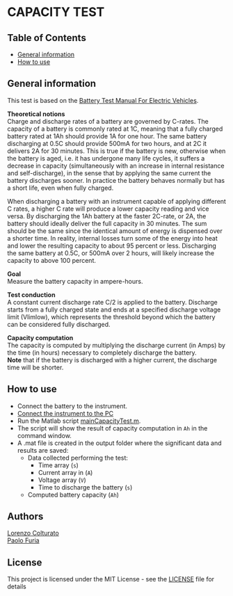 # CAPACITY TEST


## Table of Contents
- [General information](#general-information)
- [How to use](#how-to-use)

## General information
This test is based on the [Battery Test Manual For Electric Vehicles](https://www.osti.gov/biblio/1186745).

**Theoretical notions**\
Charge and discharge rates of a battery are governed by C-rates. The capacity of a battery is commonly rated at 1C, meaning that a fully charged battery rated at 1Ah should provide 1A for one hour. The same battery discharging at 0.5C should provide 500mA for two hours, and at 2C it delivers 2A for 30 minutes.
This is true if the battery is new, otherwise when the battery is aged, i.e. it has undergone many life cycles, it suffers a decrease in capacity (simultaneously with an increase in internal resistance and self-discharge), in the sense that by applying the same current the battery discharges sooner.
In practice the battery behaves normally but has a short life, even when fully charged.

When discharging a battery with an instrument capable of applying different C rates, a higher C rate will produce a lower capacity reading and vice versa. By discharging the 1Ah battery at the faster 2C-rate, or 2A, the battery should ideally deliver the full capacity in 30 minutes. The sum should be the same since the identical amount of energy is dispensed over a shorter time. In reality, internal losses turn some of the energy into heat and lower the resulting capacity to about 95 percent or less. Discharging the same battery at 0.5C, or 500mA over 2 hours, will likely increase the capacity to above 100 percent.

**Goal**\
Measure the battery capacity in ampere-hours.

**Test conduction**\
A constant current discharge rate C/2 is applied to the battery. Discharge starts from a fully charged state and ends at a specified discharge voltage limit (Vlimlow), which represents the threshold beyond which the battery can be considered fully discharged.

**Capacity computation**\
The capacity is computed by multiplying the discharge current (in Amps) by the time (in hours) necessary to completely discharge the battery.\
**Note** that if the battery is discharged with a higher current, the discharge time will be shorter.

## How to use
- Connect the battery to the instrument.
- [Connect the instrument to the PC](../../DOCS/Keysight%20regenerative%20power%20supply/Interface_Connections.pdf)
- Run the Matlab script [mainCapacityTest.m](mainCapacityTest.m).
- The script will show the result of capacity computation in `Ah` in the command window.
- A .mat file is created in the output folder where the significant data and results are saved:
  - Data collected performing the test:
    - Time array (`s`)
    - Current array in (`A`)
    - Voltage array (`V`)
    - Time to discharge the battery (`s`)
  - Computed battery capacity (`Ah`)


## Authors
[Lorenzo Colturato](https://github.com/lorecol)\
[Paolo Furia](https://github.com/paolofuria99)


## License
This project is licensed under the MIT License - see the [LICENSE](../../LICENSE) file for details